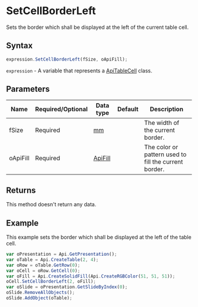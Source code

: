 # SetCellBorderLeft

Sets the border which shall be displayed at the left of the current table cell.

## Syntax

```javascript
expression.SetCellBorderLeft(fSize, oApiFill);
```

`expression` - A variable that represents a [ApiTableCell](../ApiTableCell.md) class.

## Parameters

| **Name** | **Required/Optional** | **Data type** | **Default** | **Description** |
| ------------- | ------------- | ------------- | ------------- | ------------- |
| fSize | Required | [mm](../../Enumeration/mm.md) |  | The width of the current border. |
| oApiFill | Required | [ApiFill](../../ApiFill/ApiFill.md) |  | The color or pattern used to fill the current border. |

## Returns

This method doesn't return any data.

## Example

This example sets the border which shall be displayed at the left of the table cell.

```javascript editor-
var oPresentation = Api.GetPresentation();
var oTable = Api.CreateTable(2, 4);
var oRow = oTable.GetRow(0);
var oCell = oRow.GetCell(0);
var oFill = Api.CreateSolidFill(Api.CreateRGBColor(51, 51, 51));
oCell.SetCellBorderLeft(2, oFill);
var oSlide = oPresentation.GetSlideByIndex(0);
oSlide.RemoveAllObjects();
oSlide.AddObject(oTable);
```
